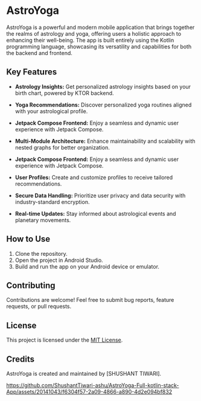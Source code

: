 # AstroYoga

AstroYoga is a powerful and modern mobile application that brings together the realms of astrology and yoga, offering users a holistic approach to enhancing their well-being. The app is built entirely using the Kotlin programming language, showcasing its versatility and capabilities for both the backend and frontend.

## Key Features

- **Astrology Insights:** Get personalized astrology insights based on your birth chart, powered by KTOR backend.

- **Yoga Recommendations:** Discover personalized yoga routines aligned with your astrological profile.

- **Jetpack Compose Frontend:** Enjoy a seamless and dynamic user experience with Jetpack Compose.

- **Multi-Module Architecture:** Enhance maintainability and scalability with nested graphs for better organization.
- **Jetpack Compose Frontend:** Enjoy a seamless and dynamic user experience with Jetpack Compose.

- **User Profiles:** Create and customize profiles to receive tailored recommendations.

- **Secure Data Handling:** Prioritize user privacy and data security with industry-standard encryption.

- **Real-time Updates:** Stay informed about astrological events and planetary movements.

## How to Use

1. Clone the repository.
2. Open the project in Android Studio.
3. Build and run the app on your Android device or emulator.

## Contributing

Contributions are welcome! Feel free to submit bug reports, feature requests, or pull requests.

## License

This project is licensed under the [MIT License](LICENSE).

## Credits

AstroYoga is created and maintained by [SHUSHANT TIWARI].



https://github.com/ShushantTiwari-ashu/AstroYoga-Full-kotlin-stack-App/assets/20141043/f6304f57-2a09-4866-a890-4d2e094bf832



